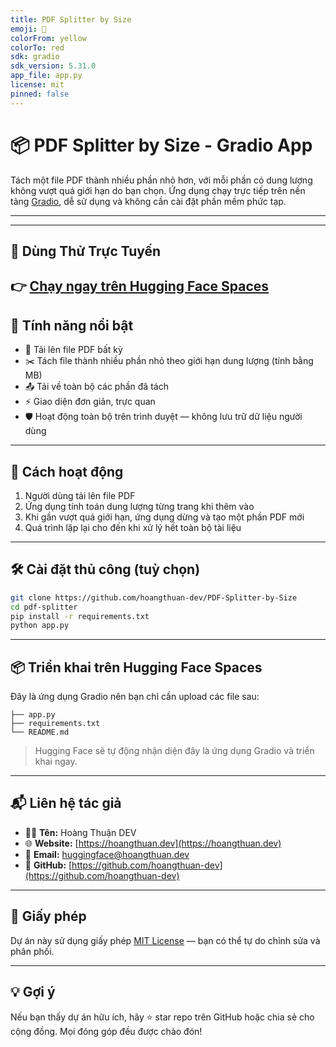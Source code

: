 ```yaml
---
title: PDF Splitter by Size
emoji: 📄
colorFrom: yellow
colorTo: red
sdk: gradio
sdk_version: 5.31.0
app_file: app.py
license: mit
pinned: false
---
```

# 📦 PDF Splitter by Size - Gradio App

Tách một file PDF thành nhiều phần nhỏ hơn, với mỗi phần có dung lượng không vượt quá giới hạn do bạn chọn. Ứng dụng chạy trực tiếp trên nền tảng [Gradio](https://www.gradio.app/), dễ sử dụng và không cần cài đặt phần mềm phức tạp.

---
---

## 🚀 Dùng Thử Trực Tuyến

👉 [Chạy ngay trên Hugging Face Spaces](https://huggingface.co/spaces/hoangthuandev/PDF-Splitter-by-Size)  
---
## 🚀 Tính năng nổi bật

- 📁 Tải lên file PDF bất kỳ
- ✂️ Tách file thành nhiều phần nhỏ theo giới hạn dung lượng (tính bằng MB)
- 📤 Tải về toàn bộ các phần đã tách
- ⚡ Giao diện đơn giản, trực quan
- 🛡️ Hoạt động toàn bộ trên trình duyệt — không lưu trữ dữ liệu người dùng

---

## 🧠 Cách hoạt động

1. Người dùng tải lên file PDF
2. Ứng dụng tính toán dung lượng từng trang khi thêm vào
3. Khi gần vượt quá giới hạn, ứng dụng dừng và tạo một phần PDF mới
4. Quá trình lặp lại cho đến khi xử lý hết toàn bộ tài liệu

---

## 🛠 Cài đặt thủ công (tuỳ chọn)

```bash
git clone https://github.com/hoangthuan-dev/PDF-Splitter-by-Size
cd pdf-splitter
pip install -r requirements.txt
python app.py
```

---

## 📦 Triển khai trên Hugging Face Spaces

Đây là ứng dụng Gradio nên bạn chỉ cần upload các file sau:

```
├── app.py
├── requirements.txt
└── README.md
```

> Hugging Face sẽ tự động nhận diện đây là ứng dụng Gradio và triển khai ngay.

---

## 📬 Liên hệ tác giả

- 👨‍💻 **Tên:** Hoàng Thuận DEV  
- 🌐 **Website:** [https://hoangthuan.dev](https://hoangthuan.dev)  
- 📧 **Email:** huggingface@hoangthuan.dev  
- 🐙 **GitHub:** [https://github.com/hoangthuan-dev](https://github.com/hoangthuan-dev)

---

## 📜 Giấy phép

Dự án này sử dụng giấy phép [MIT License](https://opensource.org/licenses/MIT) — bạn có thể tự do chỉnh sửa và phân phối.

---

## 💡 Gợi ý

Nếu bạn thấy dự án hữu ích, hãy ⭐ star repo trên GitHub hoặc chia sẻ cho cộng đồng. Mọi đóng góp đều được chào đón!
